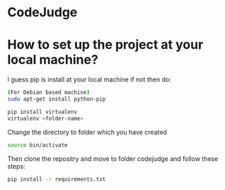 # CodeJudge

# How to set up the project at your local machine?

I guess pip is install at your local machine if not then do:

``` sh
(For Debian based machine)
sudo apt-get install python-pip
```

``` sh
pip install virtualenv
virtualenv <folder-name>
```

Change the directory to folder which you have created
``` sh
source bin/activate
```

Then clone the repositry and move to folder codejudge and follow these steps:
``` sh
pip install -r requirements.txt
```